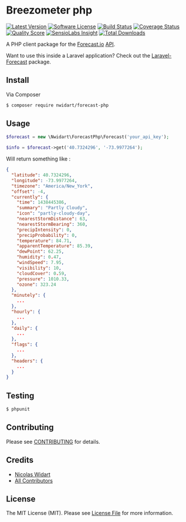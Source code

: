 # Breezometer php

[![Latest Version](https://img.shields.io/github/release/nwidart/forecast-php.svg?style=flat-square)](https://github.com/nwidart/forecast-php/releases)
[![Software License](https://img.shields.io/badge/license-MIT-brightgreen.svg?style=flat-square)](LICENSE.md)
[![Build Status](https://img.shields.io/travis/nWidart/forecast-php/master.svg?style=flat-square)](https://travis-ci.org/nWidart/forecast-php)
[![Coverage Status](https://img.shields.io/scrutinizer/coverage/g/nWidart/forecast-php.svg?style=flat-square)](https://scrutinizer-ci.com/g/nWidart/forecast-php/code-structure)
[![Quality Score](https://img.shields.io/scrutinizer/g/nWidart/forecast-php.svg?style=flat-square)](https://scrutinizer-ci.com/g/nWidart/forecast-php)
[![SensioLabs Insight](https://img.shields.io/sensiolabs/i/072037a8-c4d0-4ef8-ad9d-7edcdaea4619.svg)](https://insight.sensiolabs.com/projects/072037a8-c4d0-4ef8-ad9d-7edcdaea4619)
[![Total Downloads](https://img.shields.io/packagist/dt/addapp/forecast-php.svg?style=flat-square)](https://packagist.org/packages/addapp/forecast-php)

A PHP client package for the [Forecast.io](https://forecast.io/) [API](https://developer.forecast.io/).

Want to use this inside a Laravel application? Check out the [Laravel-Forecast](https://github.com/nWidart/Laravel-forecast) package.

## Install

Via Composer

``` bash
$ composer require nwidart/forecast-php
```

## Usage

``` php
$forecast = new \Nwidart\ForecastPhp\Forecast('your_api_key');

$info = $forecast->get('40.7324296', '-73.9977264');
```

Will return something like :

``` json
{
  "latitude": 40.7324296,
  "longitude": -73.9977264,
  "timezone": "America/New_York",
  "offset": -4,
  "currently": {
    "time": 1438445386,
    "summary": "Partly Cloudy",
    "icon": "partly-cloudy-day",
    "nearestStormDistance": 63,
    "nearestStormBearing": 360,
    "precipIntensity": 0,
    "precipProbability": 0,
    "temperature": 84.71,
    "apparentTemperature": 85.39,
    "dewPoint": 62.25,
    "humidity": 0.47,
    "windSpeed": 7.95,
    "visibility": 10,
    "cloudCover": 0.59,
    "pressure": 1010.33,
    "ozone": 323.24
  },
  "minutely": {
    ...
  },
  "hourly": {
    ...
  },
  "daily": {
    ...
  },
  "flags": {
    ...
  },
  "headers": {
    ...
  }
}
```

## Testing

``` bash
$ phpunit
```

## Contributing

Please see [CONTRIBUTING](CONTRIBUTING.md) for details.

## Credits

- [Nicolas Widart](https://github.com/nWidart)
- [All Contributors](../../contributors)

## License

The MIT License (MIT). Please see [License File](LICENSE.md) for more information.
